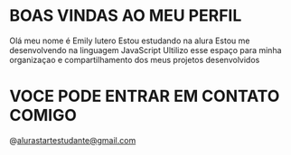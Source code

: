 # BOAS VINDAS AO MEU PERFIL 
Olá meu nome é Emily lutero 
Estou estudando na alura 
Estou me desenvolvendo na linguagem JavaScript
Ultilizo esse espaço para minha organizaçao e compartilhamento dos meus projetos desenvolvidos 

# VOCE PODE ENTRAR EM CONTATO COMIGO 
@alurastartestudante@gmail.com

